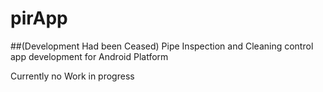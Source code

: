 # pirApp 
##(Development Had been Ceased)
Pipe Inspection and Cleaning control app development for Android Platform

Currently no Work in progress
